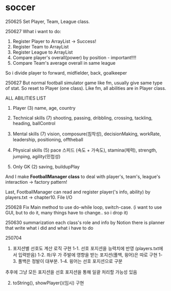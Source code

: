 # soccer

250625
Set Player, Team, League class. 

250627
What i want to do:
1. Register Player to ArrayList<Player> -> Success!
2. Register Team to ArrayList<Team> 
3. Register League to ArrayList<League>
4. Compare player's overall(power) by position - important!!!!
5. Compare Team's average overall in same league

So i divide player to forward, midfielder, back, goalkeeper

250627
But normal football simulator game like fm, usually give same type of 
stat. So reset to Player (one class). Like fm, all abilities are in Player class.

ALL ABILITIES LIST
1. Player (3)
name, age, country

2. Technical skills (7)
shooting, passing, dribbling, crossing, tackling, heading, ballControl

3. Mental skills (7)
vision, composure(침착성), decisionMaking, workRate, leadership, positioning, offtheball

4. Physical skills (5)
pace 스피드 (속도 + 가속도), stamina(체력), strength, jumping, agility(민첩성)

5. Only GK (2)
saving, buildupPlay


And I make **FootballManager class** to deal with player's, team's, league's interaction
-> factory pattern!

Last, FootballManager can read and register player('s info, ability) by players.txt -> chapter10. File I/O

250628
Fix Main method to use do-while loop, switch-case.
(i want to use GUI, but to do it, many things have to change.. so i drop it)

250630
summarization each class's role and info by Notion
there is planner that write what i did and what i have to do

250704
1. 포지션별 선호도 계산 로직 구현
   1-1. 선호 포지션을 능력치에 반영 (players.txt에서 입력받음)
   1-2. 좌/우 가 주발에 영향을 받는 포지션(풀백, 윙어)은 따로 구현
   1-3. 풀백은 정발이 대부분.
   1-4. 윙어는 선호 포지션으로 구분

추후에 그냥 모든 포지션을 선호 포지션을 통해 일괄 처리할 가능성 있음

2. toString(), showPlayer()(임시) 구현


